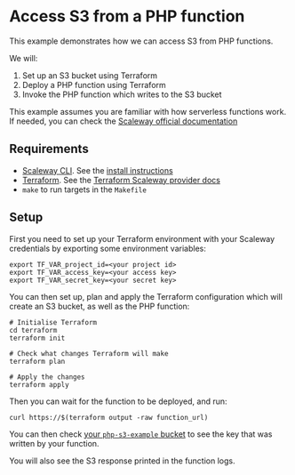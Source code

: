 # Access S3 from a PHP function

This example demonstrates how we can access S3 from PHP functions.

We will:

1. Set up an S3 bucket using Terraform
2. Deploy a PHP function using Terraform
3. Invoke the PHP function which writes to the S3 bucket

This example assumes you are familiar with how serverless functions work. If needed, you can check the [Scaleway official documentation](https://www.scaleway.com/en/docs/serverless/functions/quickstart/)

## Requirements

- [Scaleway CLI](https://github.com/scaleway/scaleway-cli). See the [install instructions](https://github.com/scaleway/scaleway-cli#installation)
- [Terraform](https://www.terraform.io/). See the [Terraform Scaleway provider docs](https://registry.terraform.io/providers/scaleway/scaleway/latest/docs)
- `make` to run targets in the `Makefile`

## Setup

First you need to set up your Terraform environment with your Scaleway credentials by exporting some environment variables:

```
export TF_VAR_project_id=<your project id>
export TF_VAR_access_key=<your access key>
export TF_VAR_secret_key=<your secret key>
```

You can then set up, plan and apply the Terraform configuration which will create an S3 bucket, as well as the PHP function:

```
# Initialise Terraform
cd terraform
terraform init

# Check what changes Terraform will make
terraform plan

# Apply the changes
terraform apply
```

Then you can wait for the function to be deployed, and run:

```
curl https://$(terraform output -raw function_url)
```

You can then check [your `php-s3-example` bucket](https://console.scaleway.com/object-storage/buckets/fr-par/php-s3-example/explorer) to see the key that was written by your function.

You will also see the S3 response printed in the function logs.

